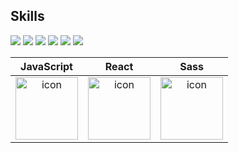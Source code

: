 ## Skills

<img src="https://img.shields.io/badge/HTML5-CC342D?logo=HTML5&logoColor=white"> <img src="https://img.shields.io/badge/CSS3-1572B6?logo=CSS3&logoColor=white"> <img src="https://img.shields.io/badge/Sass-cc6699?logo=Sass&logoColor=white"> 
<img src="https://img.shields.io/badge/JavaScript-F7DF1E?logo=JavaScript&logoColor=white"> <img src="https://img.shields.io/badge/React-61DAFB?logo=React&logoColor=white"> <img src="https://img.shields.io/badge/jQuery-0769AD?logo=jQuery&logoColor=white">




|JavaScript|React|Sass|
| :--: | :--: | :--: |
| <img src="https://techstack-generator.vercel.app/js-icon.svg" alt="icon" width="100" height="100" /> | <img src="https://techstack-generator.vercel.app/react-icon.svg" alt="icon" width="100" height="100" /> | <img src="https://techstack-generator.vercel.app/sass-icon.svg" alt="icon" width="100" height="100" /></div> |
